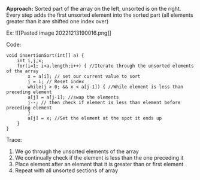 **Approach:** Sorted part of the array on the left, unsorted is on the right. Every step adds the first unsorted element into the sorted part (all elements greater than it are shifted one index over)

Ex:
![[Pasted image 20221213190016.png]]

Code:
```
void insertionSort(int[] a) {
	int i,j,x;
	for(i=1; i<a.length;i++) { //Iterate through the unsorted elements of the array
		x = a[i]; // set our current value to sort
		j = i; // Reset index
		while(j > 0; && x < a[j-1]) { //While element is less than preceding element
		a[j] = a[j-1]; //swap the elements
		j--; // then check if element is less than element before preceding element
		}
		a[j] = x; //Set the element at the spot it ends up
	}
}
```

Trace:
1. We go through the unsorted elements of the array
2. We continually check if the element is less than the one preceding it
3. Place element after an element that it is greater than or first element
4. Repeat with all unsorted sections of array
